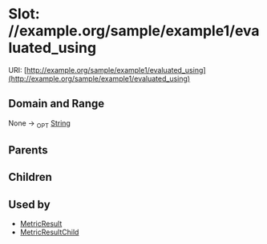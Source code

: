 
# Slot: //example.org/sample/example1/evaluated_using




URI: [http://example.org/sample/example1/evaluated_using](http://example.org/sample/example1/evaluated_using)


## Domain and Range

None &#8594;  <sub>OPT</sub> [String](types/String.md)

## Parents


## Children


## Used by

 * [MetricResult](MetricResult.md)
 * [MetricResultChild](MetricResultChild.md)
